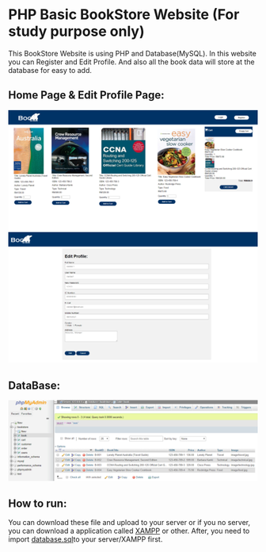 # PHP Basic BookStore Website (For study purpose only)
This BookStore Website is using PHP and Database(MySQL). In this website you can Register and Edit Profile.
And also all the book data will store at the database for easy to add.

## Home Page & Edit Profile Page:
![HomePage](/homepage.PNG)
![EditProfile](/editprofile.PNG)

## DataBase:
![Database](/db.PNG)

## How to run:
You can download these file and upload to your server or if you no server, you can download a application called
[XAMPP](https://www.apachefriends.org/index.html) or other. After, you need to import [database.sql](https://github.com/weixiong15/PHP_Basic_BookStore_Website/blob/master/bookstore/database,sql)to your server/XAMPP 
first.
